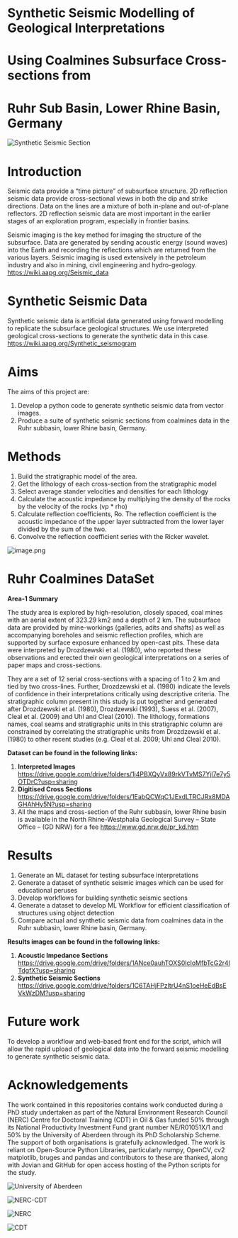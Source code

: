 **Synthetic Seismic Modelling of Geological Interpretations**
==============================================
**Using Coalmines Subsurface Cross-sections from**
=========================================
**Ruhr Sub Basin, Lower Rhine Basin, Germany**
======================================

![Synthetic Seismic Section](https://i.imgur.com/xFOw79c.png)

Introduction
==========
Seismic data provide a “time picture” of subsurface structure. 2D reflection seismic data provide cross-sectional views in both the dip and strike directions. Data on the lines are a mixture of both in-plane and out-of-plane reflectors. 2D reflection seismic data are most important in the earlier stages of an exploration program, especially in frontier basins.

Seismic imaging is the key method for imaging the structure of the subsurface. Data are generated by sending acoustic energy (sound waves) into the Earth and recording the reflections which are returned from the various layers. Seismic imaging is used extensively in the petroleum industry and also in mining, civil engineering and hydro-geology.
https://wiki.aapg.org/Seismic_data

Synthetic Seismic Data
===================
Synthetic seismic data is artificial data generated using forward modelling to replicate the subsurface geological structures. We use interpreted geological cross-sections to generate the synthetic data in this case.
https://wiki.aapg.org/Synthetic_seismogram

Aims
====
The aims of this project are:

1.	Develop a python code to generate synthetic seismic data from vector images.
2.	Produce a suite of synthetic seismic sections from coalmines data in the Ruhr subbasin, lower Rhine basin, Germany.

Methods
=======
1.	Build the stratigraphic model of the area.
2.	Get the lithology of each cross-section from the stratigraphic model
3.	Select average stander velocities and densities for each lithology
4.	Calculate the acoustic impedance by multiplying the density of the rocks by the velocity of the rocks (vp * rho)
5.	Calculate reflection coefficients, Ro. The reflection coefficient is the acoustic impedance of the upper layer subtracted from the lower layer divided by the sum of the two. 
6.	Convolve the reflection coefficient series with the Ricker wavelet.

![image.png](https://wikimedia.org/api/rest_v1/media/math/render/svg/4243db6b3dab87b7be571c98f8f7568824ad4a6a)


Ruhr Coalmines DataSet
=====================
**Area-1 Summary**

The study area is explored by high-resolution, closely spaced, coal mines with an aerial extent of 323.29 km2 and a depth of 2 km. The subsurface data are provided by mine-workings (galleries, adits and shafts) as well as accompanying boreholes and seismic reflection profiles, which are supported by surface exposure enhanced by open-cast pits. These data were interpreted by Drozdzewski et al. (1980), who reported these observations and erected their own geological interpretations on a series of paper maps and cross-sections. 

They are a set of 12 serial cross-sections with a spacing of 1 to 2 km and tied by two cross-lines. Further, Drozdzewski et al. (1980) indicate the levels of confidence in their interpretations critically using descriptive criteria. The stratigraphic column present in this study is put together and generated after Drozdzewski et al. (1980), Drozdzewski (1993), Suess et al. (2007), Cleal et al. (2009) and Uhl and Cleal (2010). The lithology, formations names, coal seams and stratigraphic units in this stratigraphic column are constrained by correlating the stratigraphic units from Drozdzewski et al. (1980) to other recent studies (e.g. Cleal et al. 2009; Uhl and Cleal 2010). 

**Dataset can be found in the following links:**
1. **Interpreted Images** https://drive.google.com/drive/folders/1j4PBXQyVx89rkVTvMS7Yjl7e7y5OTDrC?usp=sharing
2. **Digitised Cross Sections** https://drive.google.com/drive/folders/1EabQCWqC1JExdLTRCJRx8MDAGHAhHy5N?usp=sharing
3. All the maps and cross-section of the Ruhr subbasin, lower Rhine basin is available in the North Rhine-Westphalia Geological Survey – State Office – (GD NRW) for a fee https://www.gd.nrw.de/pr_kd.htm




Results
======
1. Generate an ML dataset for testing subsurface interpretations
2. Generate a dataset of synthetic seismic images which can be used for educational peruses
3. Develop workflows for building synthetic seismic sections
4. Generate a dataset to develop ML Workflow for efficient classification of structures using object detection
5. Compare actual and synthetic seismic data from coalmines data in the Ruhr subbasin, lower Rhine basin, Germany.

**Results images can be found in the following links:**
1. **Acoustic Impedance Sections** https://drive.google.com/drive/folders/1ANce0auhTOXS0lcIoMfbTcG2r4lTdgfX?usp=sharing
2. **Synthetic Seismic Sections** https://drive.google.com/drive/folders/1C6TAHjFPzltrU4nS1oeHeEdBsEVkWzDM?usp=sharing

Future work
===========
To develop a workflow and web-based front end for the script, which will allow the rapid upload of geological data into the forward seismic modelling to generate synthetic seismic data.

Acknowledgements 
=================
The work contained in this repositories contains work conducted during a PhD study undertaken as part of the Natural Environment Research Council (NERC) Centre for Doctoral Training (CDT) in Oil & Gas funded 50% through its National Productivity Investment Fund grant number NE/R01051X/1 and 50% by the University of Aberdeen through its PhD Scholarship Scheme. The support of both organisations is gratefully acknowledged. The work is reliant on Open-Source Python Libraries, particularly numpy, OpenCV, cv2 matplotlib, bruges and pandas and contributors to these are thanked, along with Jovian and GitHub for open access hosting of the Python scripts for the study.

![University of Aberdeen](https://i.imgur.com/PILyj4m.jpg)

![NERC-CDT](https://nerc-cdt-oil-and-gas.ac.uk/wp-content/uploads/news/2015-news-NERC-funding.jpg)

![NERC](https://auracdt.hull.ac.uk/wp-content/uploads/2019/11/UKRI_NER_Council-Logo_Horiz-RGB.png)

![CDT](https://i.imgur.com/QDOhcN3.png)



